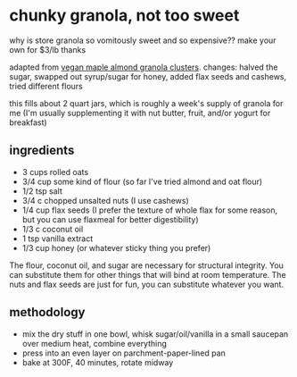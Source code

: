 # chunky granola, not too sweet

why is store granola so vomitously sweet and so expensive?? make your own for $3/lb thanks

adapted from [vegan maple almond granola clusters](https://sallysbakingaddiction.com/maple-almond-granola-clusters-vegan/). 
changes: halved the sugar, swapped out syrup/sugar for honey, added flax seeds and cashews, tried different flours

this fills about 2 quart jars, which is roughly a week's supply of granola for me (I'm usually supplementing it with nut butter, fruit, and/or yogurt for breakfast)

## ingredients
- 3 cups rolled oats
- 3/4 cup some kind of flour (so far I've tried almond and oat flour)
- 1/2 tsp salt
- 3/4 c chopped unsalted nuts (I use cashews)
- 1/4 cup flax seeds (I prefer the texture of whole flax for some reason, but you can use flaxmeal for better digestibility)
- 1/3 c coconut oil
- 1 tsp vanilla extract
- 1/3 cup honey (or whatever sticky thing you prefer)

The flour, coconut oil, and sugar are necessary for structural integrity. You can substitute them for other things that will bind at room temperature. The nuts and flax seeds are just for fun, you can substitute whatever you want.

## methodology
- mix the dry stuff in one bowl, whisk sugar/oil/vanilla in a small saucepan over medium heat, combine everything
- press into an even layer on parchment-paper-lined pan
- bake at 300F, 40 minutes, rotate midway
